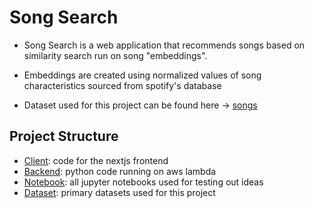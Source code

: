 # Song Search

- Song Search is a web application that recommends songs based on similarity search run on song "embeddings".

- Embeddings are created using normalized values of song characteristics sourced from spotify's database

- Dataset used for this project can be found here -> [songs](https://www.kaggle.com/datasets/joebeachcapital/30000-spotify-songs)

## Project Structure
- [Client](/client): code for the nextjs frontend
- [Backend](/backend/): python code running on aws lambda
- [Notebook](/notebook/): all jupyter notebooks used for testing out ideas
- [Dataset](/dataset/): primary datasets used for this project